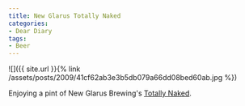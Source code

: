 ```yaml
---
title: New Glarus Totally Naked
categories:
- Dear Diary
tags:
- Beer
---
```


![]({{ site.url }}{% link /assets/posts/2009/41cf62ab3e3b5db079a66dd08bed60ab.jpg %})
  



Enjoying a pint of New Glarus Brewing's [Totally Naked](http://www.newglarusbrewing.com/Beers.cfm?BeerID=13).
